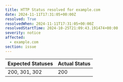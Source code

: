 ```yaml
---
title: HTTP Status resolved for example.com
date: 2024-11-11T17:31:05+00:00Z
resolved: True
resolvedWhen: 2024-11-11T17:31:05+00:00Z
resolvedStartTime: 2024-10-25T21:09:43.191474+00:00
severity: notice
affected:
  - example.com
section: issue
---
```


| Expected Statuses | Actual Status  |
|-------------------|----------------|
| 200, 301, 302 | 200 |
